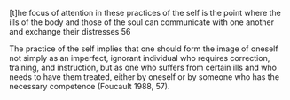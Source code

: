 ﻿[t]he focus of attention in these practices of the self is the point where the ills of the body and those of the soul can communicate with one another and exchange their distresses 56

The practice of the self implies that one should form the image of oneself not simply as an imperfect, ignorant individual who requires correction, training, and instruction, but as one who suffers from certain ills and who needs to have them treated, either by oneself or by someone who has the necessary competence (Foucault 1988, 57).
